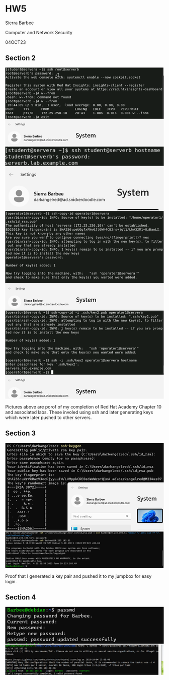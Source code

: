 # HW5

Sierra Barbee

Computer and Network Security

04OCT23

## Section 2 
![SS number 1](https://github.com/DarkAngelRed/Barbee-CNS-Lab-23/blob/main/HW5/RHE_pt1.png)
![SS number 2](https://github.com/DarkAngelRed/Barbee-CNS-Lab-23/blob/main/HW5/RHE_pt2.png)
![SS number 3](https://github.com/DarkAngelRed/Barbee-CNS-Lab-23/blob/main/HW5/RHE_pt3.png)
![SS number 4](https://github.com/DarkAngelRed/Barbee-CNS-Lab-23/blob/main/HW5/RHE_pt4.png)

Pictures above are porof of my completion of Red Hat Academy Chapter 10 and associated labs. These involed using ssh and later generating keys which were later pushed to other servers. 

## Section 3

![Key Gen](https://github.com/DarkAngelRed/Barbee-CNS-Lab-23/blob/main/HW5/Key-gen.png)
![Key Setup and Use](https://github.com/DarkAngelRed/Barbee-CNS-Lab-23/blob/main/HW5/key-use.png)

Proof that I generated a key pair and pushed it to my jumpbox for easy login. 

## Section 4
![Pass Change](https://github.com/DarkAngelRed/Barbee-CNS-Lab-23/blob/main/HW5/password_change.png)
![Hydra results](https://github.com/DarkAngelRed/Barbee-CNS-Lab-23/blob/main/HW5/Hydra.PNG)
